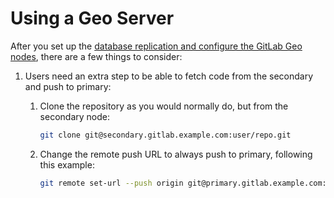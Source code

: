 # Using a Geo Server

After you set up the [database replication and configure the GitLab Geo nodes][req],
there are a few things to consider:

1. Users need an extra step to be able to fetch code from the secondary and push
   to primary:

     1. Clone the repository as you would normally do, but from the secondary node:

         ```bash
         git clone git@secondary.gitlab.example.com:user/repo.git
         ```

     1. Change the remote push URL to always push to primary, following this example:

         ```bash
         git remote set-url --push origin git@primary.gitlab.example.com:user/repo.git
         ```

[req]: README.md#setup-instructions
